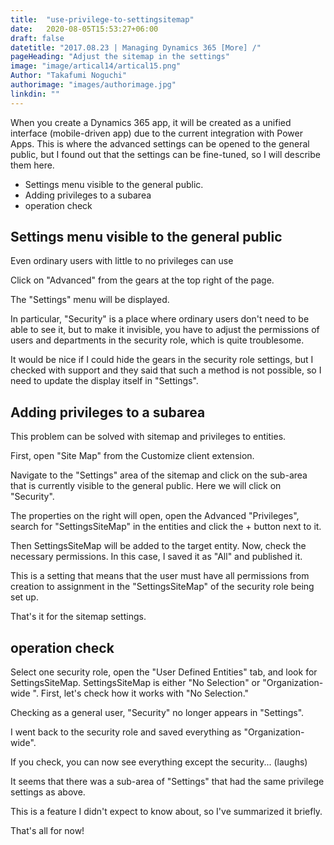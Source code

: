 ```yaml
---
title:  "use-privilege-to-settingsitemap"
date:   2020-08-05T15:53:27+06:00
draft: false
datetitle: "2017.08.23 | Managing Dynamics 365 [More] /"
pageHeading: "Adjust the sitemap in the settings"
image: "image/artical14/artical15.png"
Author: "Takafumi Noguchi"
authorimage: "images/authorimage.jpg"
linkdin: ""
---
```

<!-- Intro  -->
When you create a Dynamics 365 app, it will be created as a unified interface (mobile-driven app) due to the current integration with Power Apps. This is where the advanced settings can be opened to the general public, but I found out that the settings can be fine-tuned, so I will describe them here.

<!-- Table Of content -->
* Settings menu visible to the general public.
* Adding privileges to a subarea
* operation check

## Settings menu visible to the general public
Even ordinary users with little to no privileges can use

Click on "Advanced" from the gears at the top right of the page.
<!-- Image= settingsitemap1.png -->

The "Settings" menu will be displayed.
<!-- Image= settingsitemap2.png -->

In particular, "Security" is a place where ordinary users don't need to be able to see it, but to make it invisible, you have to adjust the permissions of users and departments in the security role, which is quite troublesome.
<!-- Image= settingsitemap3.png -->

It would be nice if I could hide the gears in the security role settings, but I checked with support and they said that such a method is not possible, so I need to update the display itself in "Settings".

## Adding privileges to a subarea
This problem can be solved with sitemap and privileges to entities.

First, open "Site Map" from the Customize client extension.
<!-- Image= settingsitemap4.png -->

Navigate to the "Settings" area of the sitemap and click on the sub-area that is currently visible to the general public. Here we will click on "Security".
<!-- Image= settingsitemap5.png -->

The properties on the right will open, open the Advanced "Privileges", search for "SettingsSiteMap" in the entities and click the + button next to it.
<!-- Image= settingsitemap6.png -->

Then SettingsSiteMap will be added to the target entity. Now, check the necessary permissions. In this case, I saved it as "All" and published it.
<!-- Image= settingsitemap7.png -->

This is a setting that means that the user must have all permissions from creation to assignment in the "SettingsSiteMap" of the security role being set up.

That's it for the sitemap settings.

## operation check
Select one security role, open the "User Defined Entities" tab, and look for SettingsSiteMap. SettingsSiteMap is either "No Selection" or "Organization-wide ". First, let's check how it works with "No Selection."
<!-- Image= settingsitemap8.png -->

Checking as a general user, "Security" no longer appears in "Settings".
<!-- Image= settingsitemap9.png -->

I went back to the security role and saved everything as "Organization-wide".
<!-- Image= settingsitemap10.png -->

If you check, you can now see everything except the security... (laughs)

It seems that there was a sub-area of "Settings" that had the same privilege settings as above.
<!-- Image= settingsitemap11.png -->

This is a feature I didn't expect to know about, so I've summarized it briefly.

That's all for now!
